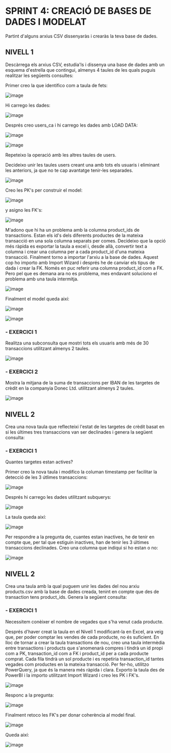 # SPRINT 4: CREACIÓ DE BASES DE DADES I MODELAT
Partint d'alguns arxius CSV dissenyaràs i crearàs la teva base de dades.

## NIVELL 1
Descàrrega els arxius CSV, estudia'ls i dissenya una base de dades amb un esquema d'estrella que contingui, almenys 4 taules de les quals puguis realitzar les següents consultes:

Primer creo la que identifico com a taula de fets:

![image](https://github.com/user-attachments/assets/e6ca457e-9f91-43a3-a81a-e9779985cb48)

Hi carrego les dades: 

![image](https://github.com/user-attachments/assets/5635cbfa-9a6e-4757-90aa-947e2e1fc7de)


Després creo users_ca i hi carrego les dades amb LOAD DATA:

![image](https://github.com/user-attachments/assets/1871fc0e-c25b-4dac-9607-286eaac70691)


![image](https://github.com/user-attachments/assets/b878c807-70b7-4144-95a4-dc7d388a8689)


Repeteixo la operació amb les altres taules de users.

Decideixo unir les taules users creant una amb tots els usuaris i eliminant les anteriors, ja que no te cap avantatge tenir-les separades.

![image](https://github.com/user-attachments/assets/be30273d-7654-411c-9baf-c34a95b37a90)


Creo les PK's per construir el model:

![image](https://github.com/user-attachments/assets/c6344da3-9676-4cce-adb7-a77170ba337d)

y asigno les FK's:

![image](https://github.com/user-attachments/assets/3a9d771f-51aa-4253-a169-b455bac47920)


M'adono que hi ha un problema amb la columna product_ids de transactions. Estan els id's dels diferents productes de la mateixa transacció en una sola columna separats per comes. Decideixo que la opció més ràpida es exportar la taula a excel i, desde allà, convertir text a columna i crear una columna per a cada product_id d'una mateixa transacció. Finalment torno a importar l'arxiu a la base de dades.
Aquest cop ho importo amb Import Wizard i després he de canviar els tipus de dada i crear la FK. Només en puc referir una columna product_id com a FK. Pero pel que es 
demana ara no es problema, mes endavant soluciono el problema amb una taula intermitja.


![image](https://github.com/user-attachments/assets/273f8ed5-533c-450c-ab71-a2957490e762)


Finalment el model queda així:


![image](https://github.com/user-attachments/assets/bc06ca37-fb19-4692-a9d2-4e4dd49d7da9)


![image](https://github.com/user-attachments/assets/921df818-7636-4b25-8856-8125d0900ba6)



### - EXERCICI 1
Realitza una subconsulta que mostri tots els usuaris amb més de 30 transaccions utilitzant almenys 2 taules.

![image](https://github.com/user-attachments/assets/ba60e148-f272-4c41-b096-0d704a353bc3)


### - EXERCICI 2
Mostra la mitjana de la suma de transaccions per IBAN de les targetes de crèdit en la companyia Donec Ltd. utilitzant almenys 2 taules.


![image](https://github.com/user-attachments/assets/f9b4d9e6-28db-47dc-b7ce-eb485e26fb33)



## NIVELL 2
Crea una nova taula que reflecteixi l'estat de les targetes de crèdit basat en si les últimes tres transaccions van ser declinades i genera la següent consulta:

### - EXERCICI 1
Quantes targetes estan actives?

Primer creo la nova taula i modifico la columan timestamp per facilitar la detecció de les 3 útlimes transaccions:

![image](https://github.com/user-attachments/assets/d1257ec2-492f-482b-a64b-73cc2ee77e62)

Després hi carrego les dades utilitzant subquerys:

![image](https://github.com/user-attachments/assets/101b85e0-5e69-40e6-821c-c2eca04a4cff)


La taula queda així:

![image](https://github.com/user-attachments/assets/c84bc88b-e753-4cbc-845d-81f6cf97894d)


Per respondre a la pregunta de, cuantes estan inactives, he de tenir en compte que, per tal que estiguin inactives, han de tenir les 3 últimes transaccions declinades.
Creo una columna que indiqui si ho estan o no:


![image](https://github.com/user-attachments/assets/259066b9-7864-4df2-8ec7-e80f8da4315e)



## NIVELL 2
Crea una taula amb la qual puguem unir les dades del nou arxiu products.csv amb la base de dades creada, tenint en compte que des de transaction tens product_ids. Genera la següent consulta:


### - EXERCICI 1
Necessitem conèixer el nombre de vegades que s'ha venut cada producte.

Després d'haver creat la taula en el Nivell 1 modificant-la en Excel, ara veig que, per poder comptar les vendes de cada producte, no és suficient. En lloc de tornar a crear la taula transactions de nou, creo una taula intermèdia entre transactions i products que s'anomenarà compres i tindrà un id propi com a PK, transaction_id com a FK i product_id per a cada producte comprat. Cada fila tindrà un sol producte i es repetiria transaction_id tantes vegades com productes en la mateixa transacció.
Per fer-ho, utilitzo PowerQuery, ja que és la manera més ràpida i clara. Exporto la taula des de PowerBI i la importo utilitzant Import Wizard i creo les PK i FK's.

![image](https://github.com/user-attachments/assets/3038a93d-ce1f-4535-aaa7-f26aaa07779f)


Responc a la pregunta:

![image](https://github.com/user-attachments/assets/b3312c22-c135-4fce-88f3-e630d0964369)


Finalment retoco les FK's per donar coherència al model final.


![image](https://github.com/user-attachments/assets/8e7f6fcf-35ee-494d-b5fc-a0003912a3bd)



Queda així:


![image](https://github.com/user-attachments/assets/db9afaf3-af16-4c13-a050-808aa6a2412c)








